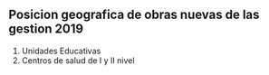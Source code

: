 
## Posicion geografica de obras nuevas de las gestion 2019

1. Unidades Educativas
2. Centros de salud de I y II nivel
